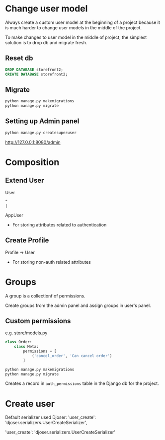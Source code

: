 
# Change user model

Always create a custom user model at the beginning of a project because it is much harder to change user models in the middle of the project.

To make changes to user model in the middle of project, the simplest solution is to drop db and migrate fresh.

## Reset db

```sql
DROP DATABASE storefront2;
CREATE DATABASE storefront2;
```

## Migrate
```python
python manage.py makemigrations
python manage.py migrate
```
## Setting up Admin panel

```python
python manage.py createsuperuser
```
http://127.0.0.1:8080/admin

# Composition

## Extend User

User

    ^
    |

AppUser

- For storing attributes related to authentication



## Create Profile


Profile -> User

- For storing non-auth related attributes


# Groups

A group is a collectionf of permissions.

Create groups from the admin panel and assign groups in user's panel.

## Custom permissions

e.g.
store/models.py

```python
class Order:
    class Meta:
        permissions = [
            ('cancel_order', 'Can cancel order')
        ]
```

```bash
python manage.py makemigrations
python manage.py migrate
```

Creates a record in `auth_permissions` table in the Django db for the project.


# Create user

Default serializer used Djoser: 'user_create': 'djoser.serializers.UserCreateSerializer',

'user_create': 'djoser.serializers.UserCreateSerializer'